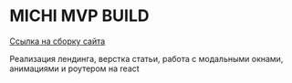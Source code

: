 # MICHI MVP BUILD

[Ссылка на сборку сайта](https://annezi.github.io/prod-3c/)

Реализация лендинга, верстка статьи, работа с модальными окнами, анимациями и роутером на react
